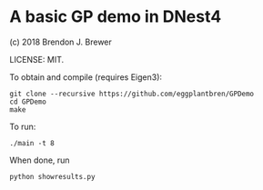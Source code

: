 A basic GP demo in DNest4
=========================

(c) 2018 Brendon J. Brewer

LICENSE: MIT.

To obtain and compile (requires Eigen3):

```
git clone --recursive https://github.com/eggplantbren/GPDemo
cd GPDemo
make
```

To run:

```
./main -t 8
```

When done, run

```
python showresults.py
```


